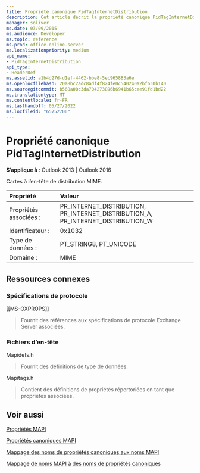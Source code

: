 ```yaml
---
title: Propriété canonique PidTagInternetDistribution
description: Cet article décrit la propriété canonique PidTagInternetDistribution, qui correspond à l’en-tête de distribution MIME.
manager: soliver
ms.date: 03/09/2015
ms.audience: Developer
ms.topic: reference
ms.prod: office-online-server
ms.localizationpriority: medium
api_name:
- PidTagInternetDistribution
api_type:
- HeaderDef
ms.assetid: a1b4d27d-d1ef-4462-bbe8-5ec965883a6e
ms.openlocfilehash: 20a8bc2adc8adf4f824fe0c540240a2bf630b140
ms.sourcegitcommit: b568a00c3da704273896b6941b65cee91fd1bd22
ms.translationtype: MT
ms.contentlocale: fr-FR
ms.lasthandoff: 05/27/2022
ms.locfileid: "65752700"
---
```

# <a name="pidtaginternetdistribution-canonical-property"></a>Propriété canonique PidTagInternetDistribution

  
  
**S’applique à** : Outlook 2013 | Outlook 2016 
  
Cartes à l’en-tête de distribution MIME.
  
|Propriété|Valeur|
|:-----|:-----|
|Propriétés associées :  <br/> |PR_INTERNET_DISTRIBUTION, PR_INTERNET_DISTRIBUTION_A, PR_INTERNET_DISTRIBUTION_W  <br/> |
|Identificateur :  <br/> |0x1032  <br/> |
|Type de données :  <br/> |PT_STRING8, PT_UNICODE  <br/> |
|Domaine :  <br/> |MIME  <br/> |
   
## <a name="related-resources"></a>Ressources connexes

### <a name="protocol-specifications"></a>Spécifications de protocole

[[MS-OXPROPS]] 
  
> Fournit des références aux spécifications de protocole Exchange Server associées.
    
### <a name="header-files"></a>Fichiers d’en-tête

Mapidefs.h
  
> Fournit des définitions de type de données.
    
Mapitags.h
  
> Contient des définitions de propriétés répertoriées en tant que propriétés associées.
    
## <a name="see-also"></a>Voir aussi



[Propriétés MAPI](mapi-properties.md)
  
[Propriétés canoniques MAPI](mapi-canonical-properties.md)
  
[Mappage des noms de propriétés canoniques aux noms MAPI](mapping-canonical-property-names-to-mapi-names.md)
  
[Mappage de noms MAPI à des noms de propriétés canoniques](mapping-mapi-names-to-canonical-property-names.md)

